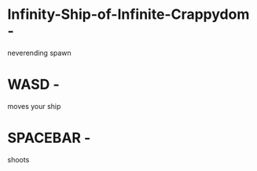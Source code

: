 # Infinity-Ship-of-Infinite-Crappydom - 
neverending spawn
# WASD - 
moves your ship
# SPACEBAR - 
shoots